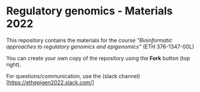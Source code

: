 # Regulatory genomics - Materials 2022

This repository contains the materials for the course 
*"Bioinformatic approaches to regulatory genomics and epigenomics"* (ETH 376-​1347-00L)

You can create your own copy of the repository using the **Fork** button (top right).

For questions/communication, use the (slack channel)[https://ethepigen2022.slack.com/]

